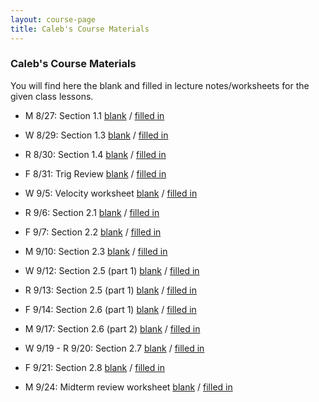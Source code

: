 ```yaml
---
layout: course-page
title: Caleb's Course Materials
---
```


### Caleb's Course Materials

You will find here the blank and filled in lecture notes/worksheets for the given class lessons.

* M 8/27: Section 1.1  [blank](assets/caleb/ch1/1-1_blank.pdf)  /  [filled in](assets/caleb/ch1/1-1_comp.pdf)
* W 8/29: Section 1.3  [blank](assets/caleb/ch1/1-3_blank.pdf)  /  [filled in](assets/caleb/ch1/1-3_comp.pdf)
* R 8/30: Section 1.4  [blank](assets/caleb/ch1/1-4_blank.pdf)  /  [filled in](assets/caleb/ch1/1-4_comp.pdf)
* F 8/31: Trig Review  [blank](assets/caleb/ch1/1-5_blank.pdf)  /  [filled in](assets/caleb/ch1/1-5_comp.pdf)

* W 9/5: Velocity worksheet [blank](assets/caleb/ch2/Worksheet-2-1_blank.pdf)  /  [filled in](assets/caleb/ch2/Worksheet-2-1_comp.pdf)
* R 9/6: Section 2.1 [blank](assets/caleb/ch2/2-1_blank.pdf)  /  [filled in](assets/caleb/ch2/2-1_comp.pdf)
* F 9/7: Section 2.2 [blank](assets/caleb/ch2/2-2_blank.pdf)  /  [filled in](assets/caleb/ch2/2-2_comp.pdf)

* M 9/10: Section 2.3 [blank](assets/caleb/ch2/2-3_blank.pdf)  /  [filled in](assets/caleb/ch2/2-3_comp.pdf)
* W 9/12: Section 2.5 (part 1) [blank](assets/caleb/ch2/2-5-part1_blank.pdf)  /  [filled in](assets/caleb/ch2/2-5-part1_comp.pdf)
* R 9/13: Section 2.5 (part 1) [blank](assets/caleb/ch2/2-5-part2_blank.pdf)  /  [filled in](assets/caleb/ch2/2-5-pqrt2_comp.pdf)
* F 9/14: Section 2.6 (part 1) [blank](assets/caleb/ch2/2-6-part1_blank.pdf)  /  [filled in](assets/caleb/ch2/2-6-part1_comp.pdf)

* M 9/17: Section 2.6 (part 2) [blank](assets/caleb/ch2/2-6-part2_blank.pdf)  /  [filled in](assets/caleb/ch2/2-6-part2_comp.pdf)
* W 9/19 - R 9/20: Section 2.7 [blank](assets/caleb/ch2/2-7_blank.pdf)  /  [filled in](assets/caleb/ch2/2-7_comp.pdf)
* F 9/21: Section 2.8 [blank](assets/caleb/ch2/2-8_blank.pdf)  /  [filled in](assets/caleb/ch2/2-8_comp.pdf)

* M 9/24: Midterm review worksheet [blank](assets/caleb/ch2/Midterm1-Review.pdf)  /  [filled in](assets/caleb/ch2/Midterm1-Review_comp.pdf)

